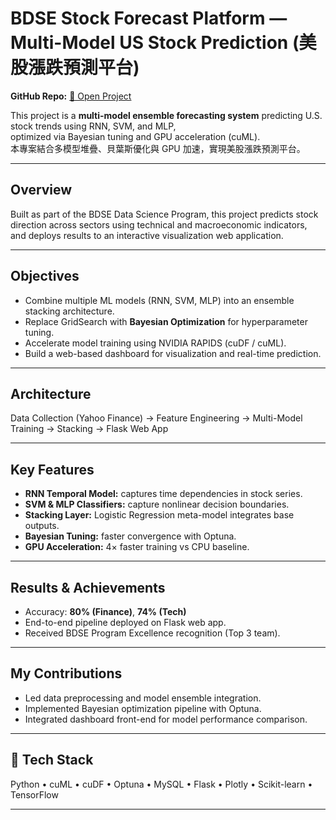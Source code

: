# BDSE Stock Forecast Platform — Multi-Model US Stock Prediction (美股漲跌預測平台)
**GitHub Repo:** [🔗 Open Project](./BDSE34_第二組_美股股價AI預測.pdf)

This project is a **multi-model ensemble forecasting system** predicting U.S. stock trends using RNN, SVM, and MLP,  
optimized via Bayesian tuning and GPU acceleration (cuML).  
本專案結合多模型堆疊、貝葉斯優化與 GPU 加速，實現美股漲跌預測平台。

---

## Overview
Built as part of the BDSE Data Science Program, this project predicts stock direction across sectors using technical and macroeconomic indicators,  
and deploys results to an interactive visualization web application.

---

## Objectives
- Combine multiple ML models (RNN, SVM, MLP) into an ensemble stacking architecture.  
- Replace GridSearch with **Bayesian Optimization** for hyperparameter tuning.  
- Accelerate model training using NVIDIA RAPIDS (cuDF / cuML).  
- Build a web-based dashboard for visualization and real-time prediction.

---

## Architecture

Data Collection (Yahoo Finance) → Feature Engineering → Multi-Model Training → Stacking → Flask Web App


---

## Key Features
- **RNN Temporal Model:** captures time dependencies in stock series.  
- **SVM & MLP Classifiers:** capture nonlinear decision boundaries.  
- **Stacking Layer:** Logistic Regression meta-model integrates base outputs.  
- **Bayesian Tuning:** faster convergence with Optuna.  
- **GPU Acceleration:** 4× faster training vs CPU baseline.

---

## Results & Achievements
- Accuracy: **80% (Finance)**, **74% (Tech)**  
- End-to-end pipeline deployed on Flask web app.  
- Received BDSE Program Excellence recognition (Top 3 team).

---

## My Contributions
- Led data preprocessing and model ensemble integration.  
- Implemented Bayesian optimization pipeline with Optuna.  
- Integrated dashboard front-end for model performance comparison.

---

## 🧰 Tech Stack
Python • cuML • cuDF • Optuna • MySQL • Flask • Plotly • Scikit-learn • TensorFlow

---
